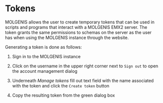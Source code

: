 # Tokens
MOLGENIS allows the user to create temporary tokens that can be used in scripts and programs that interact with a MOLGENIS EMX2 server.
The token grants the same permissions to schemas on the server as the user has when using the MOLGENIS instance through the website.

Generating a token is done as follows:

1. Sign in to the MOLGENIS instance

2. Click on the username in the upper right corner next to `Sign out` to open the account management dialog

3. Underneath _Manage tokens_ fill out text field with the name associated with the token and click the `Create token` button
 
4. Copy the resulting token from the green dialog box
